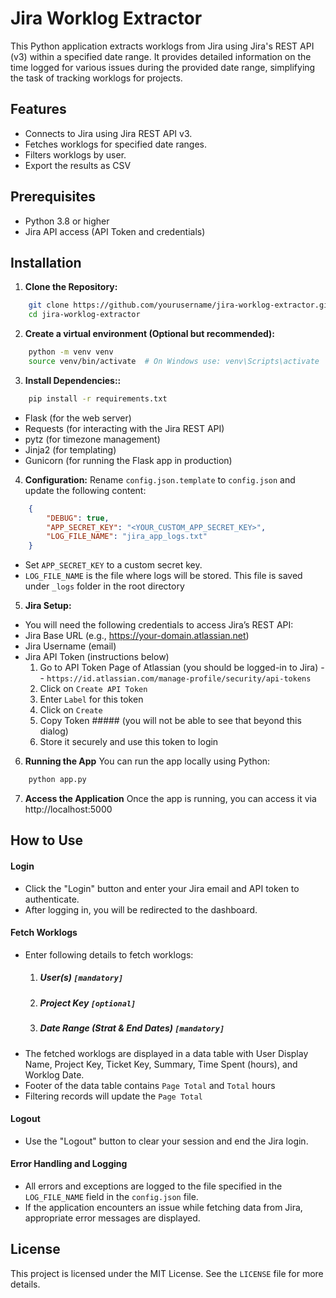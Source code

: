 
# Jira Worklog Extractor

This Python application extracts worklogs from Jira using Jira's REST API (v3) within a specified date range. It provides detailed information on the time logged for various issues during the provided date range, simplifying the task of tracking worklogs for projects.

## Features
- Connects to Jira using Jira REST API v3.
- Fetches worklogs for specified date ranges.
- Filters worklogs by user.
- Export the results as CSV
  
## Prerequisites
- Python 3.8 or higher
- Jira API access (API Token and credentials)

## Installation

1. **Clone the Repository:**
```bash
	git clone https://github.com/yourusername/jira-worklog-extractor.git
	cd jira-worklog-extractor
```
    
2. **Create a virtual environment (Optional but recommended):**
```bash
	python -m venv venv
	source venv/bin/activate  # On Windows use: venv\Scripts\activate
```

3. **Install Dependencies::**
```bash
	pip install -r requirements.txt
```
-   Flask (for the web server)
-   Requests (for interacting with the Jira REST API)
-   pytz (for timezone management)
-   Jinja2 (for templating)
-   Gunicorn (for running the Flask app in production)

4. **Configuration:**
    Rename `config.json.template` to `config.json` and update the following content:
```json
	{
		"DEBUG": true,
		"APP_SECRET_KEY": "<YOUR_CUSTOM_APP_SECRET_KEY>",
		"LOG_FILE_NAME": "jira_app_logs.txt"
	}
```
- Set `APP_SECRET_KEY` to a custom secret key.
- `LOG_FILE_NAME` is the file where logs will be stored. This file is saved under `_logs` folder in the root directory

5. **Jira Setup:**
- You will need the following credentials to access Jira’s REST API:
- Jira Base URL (e.g., https://your-domain.atlassian.net)
- Jira Username (email)
- Jira API Token (instructions below)
	1. Go to API Token Page of Atlassian (you should be logged-in to Jira) -- `https://id.atlassian.com/manage-profile/security/api-tokens`
	2. Click on `Create API Token`
	3. Enter `Label` for this token
	4. Click on `Create`
	5. Copy Token ##### (you will not be able to see that beyond this dialog)
	6. Store it securely and use this token to login

6. **Running the App**
You can run the app locally using Python:
```bash
	python app.py
```

7. **Access the Application**
Once the app is running, you can access it via http://localhost:5000


## How to Use

#### Login
-   Click the "Login" button and enter your Jira email and API token to authenticate.
-   After logging in, you will be redirected to the dashboard.

#### Fetch Worklogs
-   Enter following details to fetch worklogs: 
	1. ##### User(s) `[mandatory]`
	2. ##### Project Key `[optional]`  
	3. ##### Date Range (Strat & End Dates) `[mandatory]`
-   The fetched worklogs are displayed in a data table with User Display Name, Project Key, Ticket Key, Summary, Time Spent (hours), and Worklog Date.
-   Footer of the data table contains `Page Total` and `Total` hours
-   Filtering records will update the `Page Total`

#### Logout
-   Use the "Logout" button to clear your session and end the Jira login.

#### Error Handling and Logging
-   All errors and exceptions are logged to the file specified in the `LOG_FILE_NAME` field in the `config.json` file.
-   If the application encounters an issue while fetching data from Jira, appropriate error messages are displayed.

## License
This project is licensed under the MIT License. See the `LICENSE` file for more details.
